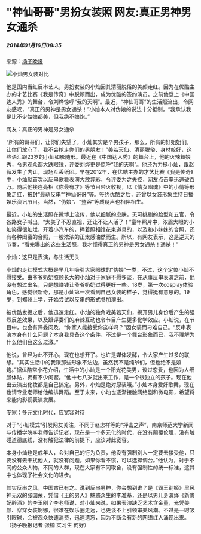 # "神仙哥哥"男扮女装照 网友:真正男神男女通杀

##### 2014年01月16日08:35    
来源：[扬子晚报](http://news.xinhuanet.com/politics/2014-01/16/c_126012051.htm)

![小灿男女装对比](http://www.people.com.cn/h/pic/20140116/89/11749458100005194121.jpg)

他是国内当红反串艺人，男扮女装的小灿因其清丽脱俗的美颜走红。因为在优酷主办的才艺比赛《我是传奇》中脱颖而出，成为优酷的签约演员。之前他登上《中国达人秀》的舞台，令刘烨惊呼“我的天啊”。最近，“神仙哥哥”的生活照流出，令网友感叹，“真正的男神是男女通杀！”小灿本人对伪娘的说法十分抵制，“我承认我是比不少姑娘都美，但我绝不娘炮。”

网友：真正的男神是男女通杀

“所有的哥哥们，让你们失望了，小灿其实是个男孩子，那么，所有的好姐姐们，让你们放心了，我不会抢走你们的男朋友！”美若天仙、清丽脱俗、身材姣好，这些语汇跟23岁的小灿如影随形。最近在《中国达人秀》的舞台上，他的火辣舞娘秀，令男观众都大跌眼镜，评委刘烨更是惊呼“我的天啊”。他还为力挺小灿，跟赵薇发生了内讧，现场互丢纸团。早在2012年，在优酷主办的才艺比赛《我是传奇》中，小灿就首次以反串歌舞表演大放异彩，令评委为之失控，网友点击率迅速破百万。随后他接连亮相《你最有才》等节目带火收视，以《倩女幽魂》中的小倩等形象走红，被封“最萌反串”“神仙哥哥”等。签约优酷之后，还曾以女装形象主持日播娱乐资讯节目。当然，“伪娘”、“整容”等质疑声也相伴相生。

最近，小灿的生活照在微博上流传，他以细腻的皮肤，无可挑剔的脸型和五官，令各路女子喊出，“太美了不忍直视，还让不让人活了！”童年照片中，浓眉大眼的小灿笑得很灿烂，开着小汽车的，捧着照相馆花束道具的，以及和小妹妹的合照，还有各种闺蜜的合照，一股浓浓的正太感油然而生。所以，有网友表示，这是逆天的节奏，“看完曝出的这些生活照，我才懂得真正的男神是男女通杀！通杀！”

小灿：这只是表演，与生活无关

小灿的走红模式大概是早几年吸引大家眼球的“伪娘”一类，不过，这个定位小灿不愿接受。由爷爷奶奶照顾长大的小灿对于家庭不愿多谈，在从事反串表演之前，他没有想过出名，只是想赚钱让爷爷奶奶过得更好一些。18岁，第一次cosplay体验角色，感觉很新奇，那是小灿第一次看到自己女装的样子，觉得挺有意思的。19岁，到郑州上学，开始尝试以反串的形式参加演出。

被优酷发掘之后，他迅速走红。小灿的独角戏美若天仙，揭开男儿身份后产生的强烈反差效果，以及跟评委们的麻辣互动也令节目产生更多化学效应。小灿说，在节目中，也会有评委问及，“你家人能接受你这样吗？”因女装而刁难自己。“反串表演本身有什么问题？本身我具备这个条件，不过是一个舞台形象而已，我不理解为什么他们会这么过激。”

他说，曾经为此不开心，现在也想开了。也许是媒体发酵，令大家产生过多的联想。“其实生活中的我跟那些形象不沾边，虽然我不是纯爷们，但也绝不是娘炮。”据优酷常小花介绍，生活中的小灿是一个阳光花美男，谈过恋爱，也因为人细腻体贴，拥有不少闺蜜。“他十七八岁就出来工作，是一个很独立的孩子。现在他出去演出化妆都是自己搞定。另外，小灿是绝对原装哦。”小灿本身爱好歌舞，现在也请专业老师给他编排舞蹈。至于未来，小灿也逐渐接触网络剧和微电影，希望将来能向影视表演发展。

专家：多元文化时代，应宽容对待

对于“小灿模式”引发网友关注，不同于赵忠祥等的“抨击之声”，南京师范大学新闻与传播学院李老师告诉记者，现在是一个多元化的时代，在没有颠覆伦理，没有触碰道德底线，没有触犯法律的前提下，应该对此宽容。

本身小灿也是成年人，会对自己的行为负责，他没有强制别人一定要去接受他，只要没有去干扰他人，就没有问题。如果你看不惯，可以选择调台。”他认为，对于不同的公众人物，不同的人群，现在大家有不同取舍，没有强制性的统一标准，这其中也体现了社会文化的进步。

其实反串之风，中国古已有之。说到反串男神，你会想到谁？是《霸王别姬》里风神无双的张国荣，凭借《王的男人》魅惑众生的李准基，还是以男儿身演绎《新贵妃醉酒》的李玉刚？李老师说，对小灿来说，如果表演缺乏艺术含金量，光凭美颜、穿穿女装婀娜，很难在娱乐圈走远，也更谈不上引领审美风潮。不过是一时吸引眼球，会被观众快速消费，迅速遗忘，因为不断会有新的网络红人涌现出来。（扬子晚报记者 张楠 实习生 何好）
<!-- tcd_original_link http://politics.people.com.cn/n/2014/0116/c70731-24134856.html -->
